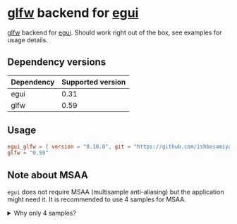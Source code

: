 # [glfw](https://github.com/PistonDevelopers/glfw-rs/) backend for [egui](https://github.com/emilk/egui/)

[glfw](https://github.com/PistonDevelopers/glfw-rs/) backend for
[egui](https://github.com/emilk/egui/). Should work right out of the
box, see examples for usage details.

## Dependency versions
| Dependency | Supported version |
|:-----------|:------------------|
| egui       | 0.31              |
| glfw       | 0.59              |

## Usage

``` toml
egui_glfw = { version = "0.10.0", git = "https://github.com/ishbosamiya/egui_glfw.git", branch = "v0.10.0-release" }
glfw = "0.59"
```

## Note about MSAA

`egui` does not require MSAA (multisample anti-aliasing) but the
application might need it. It is recommended to use 4 samples for
MSAA.

<details>

<summary>Why only 4 samples?</summary>

Attempting to use more number of samples may result in blurry text
(and shapes).

OpenGL specification states that at least 4 MSAA samples must be
supported but there is no upper bound, it is vendor dependent. So why
not just ask OpenGL for the maximum number of sample supported? Well,
it may report a value that although works may no longer just be MSAA
but might introduce supersampling. See the OpenGL extension
[NV_internalformat_sample_query](https://registry.khronos.org/OpenGL/extensions/NV/NV_internalformat_sample_query.txt). It
allows introduces supersampling to be used along with multisampling at
higher sample counts. This means that the supersampled fragments when
downsampled (usually with a linear filter) may make the text (and
shapes) blurry.

Vulkan does not have this problem (at least as of writing this), so it
is possible to get the true number of MSAA samples supported by the
GPU by initializing Vulkan but that is often too much effort. Since
OpenGL specification requires at least 4 samples to be supported, it
is recommended to use 4 samples for MSAA.

</details>
